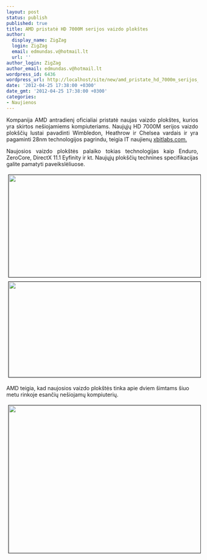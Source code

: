 ```yaml
---
layout: post
status: publish
published: true
title: AMD pristatė HD 7000M serijos vaizdo plokštes
author:
  display_name: ZigZag
  login: ZigZag
  email: edmundas.v@hotmail.lt
  url: ''
author_login: ZigZag
author_email: edmundas.v@hotmail.lt
wordpress_id: 6436
wordpress_url: http://localhost/site/new/amd_pristate_hd_7000m_serijos_vaizdo_plokstes/
date: '2012-04-25 17:38:00 +0300'
date_gmt: '2012-04-25 17:38:00 +0300'
categories:
- Naujienos
---
```

<p style="text-align: justify; ">
	Kompanija AMD antradienį oficialiai pristatė naujas vaizdo plok&scaron;tes, kurios yra skirtos ne&scaron;iojamiems kompiuteriams. Naujųjų HD 7000M serijos vaizdo plok&scaron;čių lustai pavadinti Wimbledon, Heathrow ir Chelsea vardais ir yra pagaminti 28nm technologijos pagrindu, teigia IT naujienų <a href="http://www.xbitlabs.com/news/graphics/display/20120424174458_AMD_Starts_to_Ship_Next_Generation_Mobile_Radeon_HD_7000M_Chips.html">xbitlabs.com.</a></p>
<p style="text-align: justify; ">
	Naujosios vaizdo plok&scaron;tės palaiko tokias technologijas kaip Enduro, ZeroCore, DirectX 11.1 Eyfinity ir kt. Naujųjų plok&scaron;čių technines specifikacijas galite pamatyti paveikslėliuose.</p>
<p>
	<img alt="" src="http://technews.lt/userfiles/amd_radeon_hd7m_family_550.jpg" style="border-top-width: 1px; border-right-width: 1px; border-bottom-width: 1px; border-left-width: 1px; border-top-style: solid; border-right-style: solid; border-bottom-style: solid; border-left-style: solid; margin-left: 5px; margin-right: 5px; margin-top: 5px; margin-bottom: 5px; width: 520px; height: 269px; " /><img alt="" src="http://technews.lt/userfiles/amd_radeon_hd7m_specs_550.jpg" style="border-top-width: 1px; border-right-width: 1px; border-bottom-width: 1px; border-left-width: 1px; border-top-style: solid; border-right-style: solid; border-bottom-style: solid; border-left-style: solid; margin-left: 5px; margin-right: 5px; margin-top: 5px; margin-bottom: 5px; width: 520px; height: 251px; " /></p>
<p>
	<span style="text-align: justify; ">AMD teigia, kad naujosios vaizdo plok&scaron;tės tinka apie dviem &scaron;imtams &scaron;iuo metu rinkoje esančių ne&scaron;iojamų kompiuterių.&nbsp;</span></p>
<p style="text-align: justify; ">
	<img alt="" src="http://technews.lt/userfiles/amd_radeon_hd7m_perf.png" style="border-top-width: 1px; border-right-width: 1px; border-bottom-width: 1px; border-left-width: 1px; border-top-style: solid; border-right-style: solid; border-bottom-style: solid; border-left-style: solid; margin-left: 5px; margin-right: 5px; margin-top: 5px; margin-bottom: 5px; width: 520px; height: 388px; " /></p>
